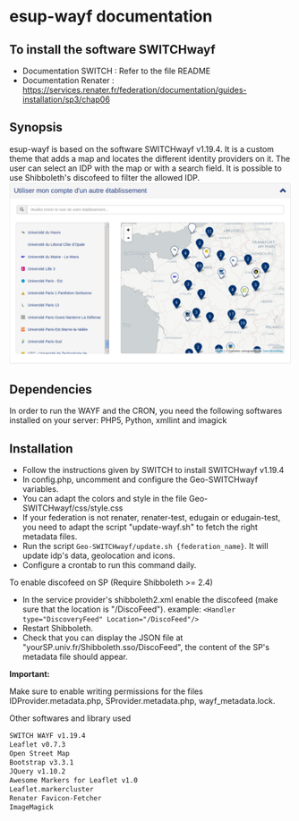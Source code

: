 # esup-wayf documentation

## To install the software SWITCHwayf

- Documentation SWITCH : Refer to the file README
- Documentation Renater : <https://services.renater.fr/federation/documentation/guides-installation/sp3/chap06>

## Synopsis

esup-wayf is based on the software SWITCHwayf v1.19.4. It is a custom theme that adds a map and locates the different identity providers on it. The user can select an IDP with the map or with a search field. It is possible to use Shibboleth's discofeed to filter the allowed IDP.
![esup-wayf](https://github.com/EsupPortail/esup-wayf/blob/master/images/wayf.png)

## Dependencies

In order to run the WAYF and the CRON, you need the following softwares installed on your server: PHP5, Python, xmllint and imagick

## Installation

- Follow the instructions given by SWITCH to install SWITCHwayf v1.19.4
- In config.php, uncomment and configure the Geo-SWITCHwayf variables.
- You can adapt the colors and style in the file Geo-SWITCHwayf/css/style.css
- If your federation is not renater, renater-test, edugain or edugain-test, you need to adapt the script "update-wayf.sh" to fetch the right metadata files.
- Run the script `Geo-SWITCHwayf/update.sh {federation_name}`. It will update idp's data, geolocation and icons.
- Configure a crontab to run this command daily.

To enable discofeed on SP (Require Shibboleth >= 2.4)

- In the service provider's shibboleth2.xml enable the discofeed (make sure that the location is "/DiscoFeed"). example: `<Handler type="DiscoveryFeed" Location="/DiscoFeed"/>`
- Restart Shibboleth.
- Check that you can display the JSON file at "yourSP.univ.fr/Shibboleth.sso/DiscoFeed", the content of the SP's metadata file should appear.

**Important:**

Make sure to enable writing permissions for the files IDProvider.metadata.php, SProvider.metadata.php, wayf_metadata.lock.

Other softwares and library used

    SWITCH WAYF v1.19.4
    Leaflet v0.7.3
    Open Street Map
    Bootstrap v3.3.1
    JQuery v1.10.2
    Awesome Markers for Leaflet v1.0
    Leaflet.markercluster
    Renater Favicon-Fetcher
    ImageMagick
